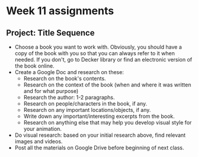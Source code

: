 # Week 11 assignments

## Project: Title Sequence
- Choose a book you want to work with. Obviously, you should have a copy of the book with you so that you can always refer to it when needed. If you don't, go to Decker library or find an electronic version of the book online.
- Create a Google Doc and research on these:
  - Research on the book's contents.
  - Research on the context of the book (when and where it was written and for what purpose)
  - Research the author: 1-2 paragraphs.
  - Research on people/characters in the book, if any. 
  - Research on any important locations/objects, if any.
  - Write down any important/interesting excerpts from the book.
  - Research on anything else that may help you develop visual style for your animation.
- Do visual research: based on your initial research above, find relevant images and videos.
- Post all the materials on Google Drive before beginning of next class.
  
